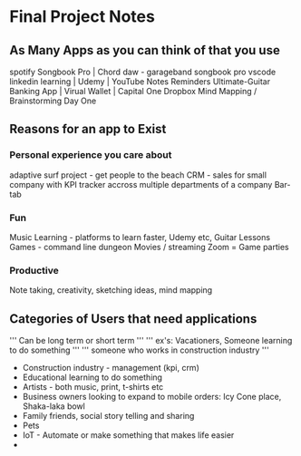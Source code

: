 # Final Project Notes

## As Many Apps as you can think of that you use
spotify
Songbook Pro | Chord
daw - garageband
songbook pro
vscode
linkedin learning | Udemy | YouTube
Notes
Reminders
Ultimate-Guitar
Banking App | Virual Wallet | Capital One
Dropbox
Mind Mapping / Brainstorming
Day One

## Reasons for an app to Exist
### Personal experience you care about
adaptive surf project - get people to the beach
CRM - sales for small company with 
KPI tracker accross multiple departments of a company
Bar- tab

### Fun
Music
Learning - platforms to learn faster, Udemy etc, Guitar Lessons
Games - command line dungeon
Movies / streaming 
Zoom = Game parties

### Productive
Note taking, creativity, sketching ideas, mind mapping

## Categories of Users that need applications
''' Can be long term or short term '''
''' ex's: Vacationers, Someone learning to do something '''
''' someone who works in construction industry '''

- Construction industry - management (kpi, crm)
- Educational learning to do something
- Artists - both music, print, t-shirts etc
- Business owners looking to expand to mobile orders: Icy Cone place, Shaka-laka bowl
- Family friends, social story telling and sharing
- Pets
- IoT - Automate or make something that makes life easier
- 